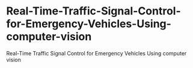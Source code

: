 # Real-Time-Traffic-Signal-Control-for-Emergency-Vehicles-Using-computer-vision
Real-Time Traffic Signal Control for Emergency Vehicles Using computer vision
